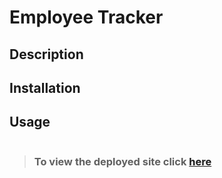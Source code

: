 # **Employee Tracker**

## **Description**


## **Installation**



## **Usage**



![]()
>### To view the deployed site click [here]()